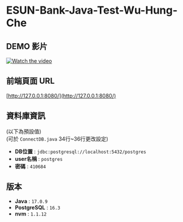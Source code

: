 # ESUN-Bank-Java-Test-Wu-Hung-Che

## DEMO 影片
[![Watch the video](https://img.youtube.com/vi/pPNip_rDih4/0.jpg)](https://www.youtube.com/watch?v=pPNip_rDih4)

## 前端頁面 URL
[http://127.0.0.1:8080/](http://127.0.0.1:8080/)

## 資料庫資訊
(以下為預設值)<br>
(可於 `ConnectDB.java` 34行~36行更改設定)

- **DB位置** : `jdbc:postgresql://localhost:5432/postgres`
- **user名稱** : `postgres`
- **密碼** : `410684`

## 版本
- **Java** : `17.0.9`
- **PostgreSQL** : `16.3`
- **nvm** : `1.1.12`
